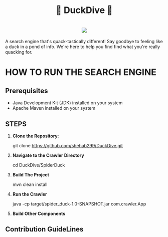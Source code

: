 #  

<h1 align="center">
    🦆 DuckDive 🦆
</h1>

<h1 align="center">
    <img src="./docs/image/Duck.jpeg" />
    <br />
</h1>


A search engine that's quack-tastically different! Say goodbye to feeling like a  duck in a pond of info. We're here to help you find find what you're really quacking for.


# HOW TO RUN THE SEARCH ENGINE

## Prerequisites

- Java Development Kit (JDK) installed on your system
- Apache Maven installed on your system

## STEPS

1. **Clone the Repository**: 

    git clone https://github.com/shehab299/DuckDive.git

2. **Navigate to the Crawler Directory**

    cd DuckDive/SpiderDuck

3. **Build The Project**

    mvn clean install

4. **Run the Crawler**

    java -cp target/spider_duck-1.0-SNAPSHOT.jar com.crawler.App

5. **Build Other Components**


## Contribution GuideLines

